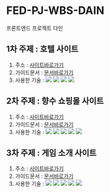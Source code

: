# FED-PJ-WBS-DAIN
프론트엔드 프로젝트 다인

## 1차 주제 : 호텔 사이트
1. 주소 : [사이트바로가기](https://dain302.github.io/FED-PJ-WBS-DAIN/01.%EC%9B%B9%20%ED%94%84%EB%A1%9C%EC%A0%9D%ED%8A%B8/03.%EA%B5%AC%ED%98%84%EC%86%8C%EC%8A%A4/index.html)
2. 가이드문서 : [문서바로가기](https://dain302.github.io/FED-PJ-WBS-DAIN/01.%EC%9B%B9%20%ED%94%84%EB%A1%9C%EC%A0%9D%ED%8A%B8/04.%EA%B0%80%EC%9D%B4%EB%93%9C%EB%AC%B8%EC%84%9C/1%EC%B0%A8%ED%94%84%EB%A1%9C%EC%A0%9D%ED%8A%B8_%EB%B0%9C%ED%91%9C.pdf
)
3. 사용한 기술 :
<img src="https://img.shields.io/badge/HTML-E34F26?style=flat&logo=html5&logoColor=white"/> <img src="https://img.shields.io/badge/CSS-1572b6?style=flat&logo=css3&logoColor=white"/> <img src="https://img.shields.io/badge/JavaScript-F7DF1E?style=flat&logo=javascript&logoColor=333333"/> <img src="https://img.shields.io/badge/jQuery-0769AD?style=flat&logo=jquery&logoColor=white"/> 


## 2차 주제 : 향수 쇼핑몰 사이트
1. 주소 : [사이트바로가기](https://dain302.github.io/FED-PJ-WBS-DAIN/02.%EB%AA%A8%EB%B0%94%EC%9D%BC%20%EC%9B%B9%EC%95%B1%20%ED%94%84%EB%A1%9C%EC%A0%9D%ED%8A%B8/03.%EA%B5%AC%ED%98%84%EC%86%8C%EC%8A%A4/index.html)
2. 가이드문서 : [문서바로가기](https://dain302.github.io/FED-PJ-WBS-DAIN/02.%EB%AA%A8%EB%B0%94%EC%9D%BC%20%EC%9B%B9%EC%95%B1%20%ED%94%84%EB%A1%9C%EC%A0%9D%ED%8A%B8/04.%EA%B0%80%EC%9D%B4%EB%93%9C%EB%AC%B8%EC%84%9C/2%EC%B0%A8%ED%94%84%EB%A1%9C%EC%A0%9D%ED%8A%B8.pdf
)
3. 사용한 기술 :
<img src="https://img.shields.io/badge/HTML-E34F26?style=flat&logo=html5&logoColor=white"/> <img src="https://img.shields.io/badge/CSS-1572b6?style=flat&logo=css3&logoColor=white"/> <img src="https://img.shields.io/badge/JavaScript-F7DF1E?style=flat&logo=javascript&logoColor=333333"/> <img src="https://img.shields.io/badge/jQuery-0769AD?style=flat&logo=jquery&logoColor=white"/> <img src="https://img.shields.io/badge/Vue.js-4FC08D?style=flat&logo=vuedotjs&logoColor=white"/> 

## 3차 주제 : 게임 소개 사이트
1. 주소 : [사이트바로가기](https://dain302.github.io/dain-react/)
2. 가이드문서 : [문서바로가기](https://dain302.github.io/FED-PJ-WBS-DAIN/03.SPA%20%ED%94%84%EB%A1%9C%EC%A0%9D%ED%8A%B8/04.%EA%B0%80%EC%9D%B4%EB%93%9C%EB%AC%B8%EC%84%9C/3%EC%B0%A8%20%EA%B0%80%EC%9D%B4%EB%93%9C.pdf)
3. 사용한 기술 :
<img src="https://img.shields.io/badge/HTML-E34F26?style=flat&logo=html5&logoColor=white"/> <img src="https://img.shields.io/badge/CSS-1572b6?style=flat&logo=css3&logoColor=white"/> <img src="https://img.shields.io/badge/JavaScript-F7DF1E?style=flat&logo=javascript&logoColor=333333"/> <img src="https://img.shields.io/badge/jQuery-0769AD?style=flat&logo=jquery&logoColor=white"/> <img src="https://img.shields.io/badge/React-61dafb?style=flat&logo=react&logoColor=white"/>  

